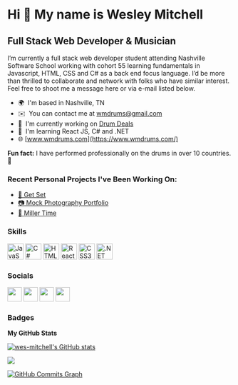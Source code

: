 Hi 👋 My name is Wesley Mitchell
================================

Full Stack Web Developer & Musician
-----------------------------------

I’m currently a full stack web developer student attending Nashville Software School working with cohort 55 learning fundamentals in Javascript, HTML, CSS and C# as a back end focus language. I’d be more than thrilled to collaborate and network with folks who have similar interest. Feel free to shoot me a message here or via e-mail listed below. 

* 🌍  I'm based in Nashville, TN
* ✉️  You can contact me at [wmdrums@gmail.com](mailto:wmdrums@gmail.com)
* 🚀  I'm currently working on [Drum Deals](https://github.com/wes-mitchell/drums-deals)
* 🧠  I'm learning React JS, C# and .NET
* :globe_with_meridians: [www.wmdrums.com](https://www.wmdrums.com/)

**Fun fact:** I have performed professionally on the drums in over 10 countries. 🤘

### Recent Personal Projects I've Been Working On:

- [:page_with_curl: Get Set](https://github.com/wes-mitchell/get-set)
- [:camera: Mock Photography Portfolio](https://github.com/wes-mitchell/photo-fun)
- [:beer: Miller Time](https://github.com/wes-mitchell/its-miller-time)

### Skills

<p align="left">
<a href="https://developer.mozilla.org/en-US/docs/Web/JavaScript" target="_blank" rel="noreferrer"><img src="https://raw.githubusercontent.com/danielcranney/readme-generator/main/public/icons/skills/javascript-colored.svg" width="36" height="36" alt="JavaScript" /></a>
<a href="https://docs.microsoft.com/en-us/dotnet/csharp/" target="_blank" rel="noreferrer"><img src="https://raw.githubusercontent.com/danielcranney/readme-generator/main/public/icons/skills/csharp-colored.svg" width="36" height="36" alt="C#" /></a>
<a href="https://developer.mozilla.org/en-US/docs/Glossary/HTML5" target="_blank" rel="noreferrer"><img src="https://raw.githubusercontent.com/danielcranney/readme-generator/main/public/icons/skills/html5-colored.svg" width="36" height="36" alt="HTML5" /></a>
<a href="https://reactjs.org/" target="_blank" rel="noreferrer"><img src="https://raw.githubusercontent.com/danielcranney/readme-generator/main/public/icons/skills/react-colored.svg" width="36" height="36" alt="React" /></a>
<a href="https://www.w3.org/TR/CSS/#css" target="_blank" rel="noreferrer"><img src="https://raw.githubusercontent.com/danielcranney/readme-generator/main/public/icons/skills/css3-colored.svg" width="36" height="36" alt="CSS3" /></a>
<a href="https://dotnet.microsoft.com/en-us/" target="_blank" rel="noreferrer"><img src="https://raw.githubusercontent.com/danielcranney/readme-generator/main/public/icons/skills/dot-net-colored.svg" width="36" height="36" alt=".NET" /></a>
</p>


### Socials

<p align="left"> <a href="https://www.github.com/wes-mitchell" target="_blank" rel="noreferrer"><img src="https://raw.githubusercontent.com/danielcranney/readme-generator/main/public/icons/socials/github.svg" width="32" height="32" /></a> <a href="http://www.instagram.com/wmdrums" target="_blank" rel="noreferrer"><img src="https://raw.githubusercontent.com/danielcranney/readme-generator/main/public/icons/socials/instagram.svg" width="32" height="32" /></a> <a href="https://www.linkedin.com/in/wesleymitchell87/" target="_blank" rel="noreferrer"><img src="https://raw.githubusercontent.com/danielcranney/readme-generator/main/public/icons/socials/linkedin.svg" width="32" height="32" /></a> <a href="https://www.youtube.com/c/wmdrums" target="_blank" rel="noreferrer"><img src="https://raw.githubusercontent.com/danielcranney/readme-generator/main/public/icons/socials/youtube.svg" width="32" height="32" /></a></p>

### Badges

<b>My GitHub Stats</b>

<a href="http://www.github.com/wes-mitchell"><img src="https://github-readme-stats.vercel.app/api?username=wes-mitchell&show_icons=true&hide=stars,issues,&count_private=true&title_color=0891b2&text_color=ffffff&icon_color=0891b2&bg_color=1c1917&hide_border=true&show_icons=true" alt="wes-mitchell's GitHub stats" /></a>

<a href="http://www.github.com/wes-mitchell"><img src="https://github-readme-streak-stats.herokuapp.com/?user=wes-mitchell&stroke=ffffff&background=1c1917&ring=0891b2&fire=0891b2&currStreakNum=ffffff&currStreakLabel=0891b2&sideNums=ffffff&sideLabels=ffffff&dates=ffffff&hide_border=true" /></a>

<a href="http://www.github.com/wes-mitchell"><img src="https://activity-graph.herokuapp.com/graph?username=wes-mitchell&bg_color=1c1917&color=ffffff&line=0891b2&point=ffffff&area_color=1c1917&area=true&hide_border=true&custom_title=GitHub%20Commits%20Graph" alt="GitHub Commits Graph" /></a>
